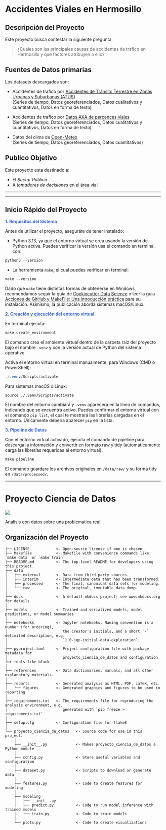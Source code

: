 # Accidentes Viales en Hermosillo

## Descripción del Proyecto
Este proyecto busca contestar la siguiente pregunta:

> ¿Cuales son las principales causas de accidentes de trafico en Hermosillo y que factores atribuyen a ello?

## Fuentes de Datos primarias
Los datasets descargados son:
- Accidentes de trafico por [Accidentes de Tránsito Terrestre en Zonas Urbanas y Suburbanas (ATUS)](https://www.google.com/url?q=https%3A%2F%2Fwww.inegi.org.mx%2Fprogramas%2Faccidentes%2F%23datos_abiertos) <br>
(Series de tiempo, Datos georeferenciados, Datos cualitativos y cuantitativos, Datos en forma de texto)
      
- Accidentes de trafico por [Datos AXA de percances viales](https://i2ds.org/datos-abiertos/) <br>
(Series de tiempo, Datos georeferenciados, Datos cualitativos y cuantitativos, Datos en forma de texto)
- Datos del clima de [Open-Meteo](https://open-meteo.com/en/docs) <br>
  (Series de tiempo, Datos georeferenciados, Datos cuantitativos)

## Publico Objetivo
Este proyecto esta destinado a:
- El *Sector Publico*
- A *tomadores de decisiones* en el área vial

---

--------
## Inicio Rápido del Proyecto

<font color='#4169E1'><strong>1. Requisitos del Sistema</strong></font>

Antes de utilizar el proyecto, aseguráte de tener instalado:

- Python 3.13, ya que el entorno virtual se crea usando la versión de Python activa. Puedes verificar la versión usa el comando en terminal con:

```powershell
python3 --version
```

- La herramienta `make`, el cual puedes verificar en terminal:

```powershell
make --version
```

Dado que `make` tiene distintas formas de obtenerse en Windows, recomendamos seguir la guia de [Cookiecutter Data Science](https://cookiecutter-data-science.drivendata.org/using-the-template/#installing-make-on-windows) o leer la guía [Acciones de GitHub y MakeFile: Una introducción práctica](https://www.datacamp.com/es/tutorial/makefile-github-actions-tutorial) para su instalación. Asimismo, la publicación aborda sistemas macOS/Linux.

<font color='#4169E1'><strong>2. Creación y ejecución del entorno virtual</strong></font>

En terminal ejecuta:

```powershell
make create_environment
```

El comando crea el ambiente virtual dentro de la carpeta raíz del proyecto bajo el nombre `.venv` y con la versión actual de Python del sistema operativo.

Activa el entorno virtual en terminal manualmente, para Windows (CMD o PowerShell):

```powershell
./.venv/Scripts/activate
```

Para sistemas macOS o Linux:

```
source ./.venv/Scripts/activate
```

El nombre del entorno cambiará y `.venv` aparecerá en la línea de comandos, indicando que se encuentra activo. Puedes confirmar el entorno virtual con el comando `pip list`, el cual te mostrará las librerías cargadas en el entorno. Únicamente debería aparecer `pip` en la lista.

<font color='#4169E1'><strong>3. Pipeline de Datos</strong></font>


Con el entorno virtual activado, ejecuta el comando de pipeline para descarga la información y convertir en formato raw y tidy (automáticamente carga las librerías requeridas al entorno virtual).

```powershell
make pipeline
```
El comando guardara los archivos originales en `/data/raw/` y su forma tidy en `/data/processed/`.

---

# Proyecto Ciencia de Datos

<a target="_blank" href="https://cookiecutter-data-science.drivendata.org/">
    <img src="https://img.shields.io/badge/CCDS-Project%20template-328F97?logo=cookiecutter" />
</a>

Analisis con datos sobre una problematica real

## Organización del Proyecto

```
├── LICENSE            <- Open-source license if one is chosen
├── Makefile           <- Makefile with convenience commands like `make data` or `make train`
├── README.md          <- The top-level README for developers using this project.
├── data
│   ├── external       <- Data from third party sources.
│   ├── interim        <- Intermediate data that has been transformed.
│   ├── processed      <- The final, canonical data sets for modeling.
│   └── raw            <- The original, immutable data dump.
│
├── docs               <- A default mkdocs project; see www.mkdocs.org for details
│
├── models             <- Trained and serialized models, model predictions, or model summaries
│
├── notebooks          <- Jupyter notebooks. Naming convention is a number (for ordering),
│                         the creator's initials, and a short `-` delimited description, e.g.
│                         `1.0-jqp-initial-data-exploration`.
│
├── pyproject.toml     <- Project configuration file with package metadata for 
│                         proyecto_ciencia_de_datos and configuration for tools like black
│
├── references         <- Data dictionaries, manuals, and all other explanatory materials.
│
├── reports            <- Generated analysis as HTML, PDF, LaTeX, etc.
│   └── figures        <- Generated graphics and figures to be used in reporting
│
├── requirements.txt   <- The requirements file for reproducing the analysis environment, e.g.
│                         generated with `pip freeze > requirements.txt`
│
├── setup.cfg          <- Configuration file for flake8
│
└── proyecto_ciencia_de_datos   <- Source code for use in this project.
    │
    ├── __init__.py             <- Makes proyecto_ciencia_de_datos a Python module
    │
    ├── config.py               <- Store useful variables and configuration
    │
    ├── dataset.py              <- Scripts to download or generate data
    │
    ├── features.py             <- Code to create features for modeling
    │
    ├── modeling                
    │   ├── __init__.py 
    │   ├── predict.py          <- Code to run model inference with trained models          
    │   └── train.py            <- Code to train models
    │
    └── plots.py                <- Code to create visualizations
```

